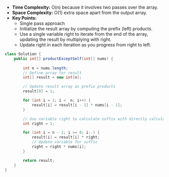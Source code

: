 - **Time Complexity:** O(n) because it involves two passes over the array.
- **Space Complexity:** O(1) extra space apart from the output array.
- **Key Points:**
    - Single pass approach
    - Initialize the result array by computing the prefix (left) products.
    - Use a single variable right to iterate from the end of the array, updating the result by multiplying with right.
    - Update right in each iteration as you progress from right to left.

```java
class Solution {
    public int[] productExceptSelf(int[] nums) {
        
        int n = nums.length;
        // Define array for result
        int[] result = new int[n];

        // Update result array as prefix products 
        result[0] = 1;

        for (int i = 1; i <  n; i++) {
            result[i] = result[i - 1] * nums[i - 1];  
        }

        // Use variable right to calculate suffix with directly calculating result
        int right = 1;

        for (int i = n - 1; i >= 0; i--) {
            result[i] = result[i] * right;
            // Update variable for suffix
            right = right * nums[i];
        }

        return result;
    }
}
```